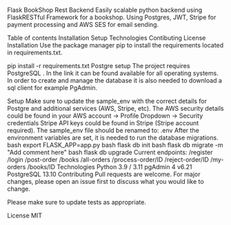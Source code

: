 Flask BookShop Rest Backend
Easily scalable python backend using FlaskRESTful Framework for a bookshop. Using Postgres, JWT, Stripe for payment processing and AWS SES for email sending.

Table of contents
Installation
Setup
Technologies
Contibuting
License
Installation
Use the package manager pip to install the requirements located in requirements.txt.

pip install -r requirements.txt
Postgre setup
The project requires PostgreSQL . In the link it can be found available for all operating systems. In order to create and manage the database it is also needed to download a sql client for example PgAdmin.

Setup
Make sure to update the sample_env with the correct details for Postgre and additional services (AWS, Stripe, etc).
The AWS security details could be found in your AWS account -> Profile Dropdown -> Security credentials
Stripe API keys could be found in Stripe (Stripe account required).
The sample_env file should be renamed to: .env
After the environment variables are set, it is needed to run the database migrations.
bash export FLASK_APP=app.py
bash flask db init
bash flask db migrate -m "Add comment here"
bash flask db upgrade
Current endpoints:
/register
/login
/post-order
/books
/all-orders
/process-order/ID
/reject-order/ID
/my-orders
/books/ID
Technologies
Python 3.9 / 3.11
pgAdmin 4 v6.21
PostgreSQL 13.10
Contributing
Pull requests are welcome. For major changes, please open an issue first to discuss what you would like to change.

Please make sure to update tests as appropriate.

License
MIT
